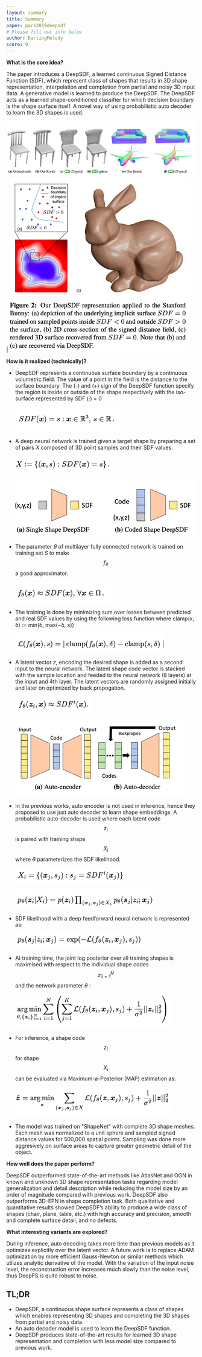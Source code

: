 ```yaml
---
layout: summary
title: Summary
paper: park2019deepsdf
# Please fill out info below
author: DartingMelody
score: 9
---
```


**What is the core idea?**

The paper introduces a DeepSDF, a learned continuous Signed Distance Function (SDF), which represent class of shapes that results in 3D shape representation, interpolation and completion from partial and noisy 3D input data. A generative model is learned to produce the DeepSDF. The DeepSDF acts as a learned shape-conditioned classifier for which decision boundary is the shape surface itself. A novel way of using probabilistic auto decoder to learn the 3D shapes is used.

![DeepSDF representation](./park2019deepsdf_2d.png) | ![DeepSDF representation](./park2019deepsdf_2a.png)

**How is it realized (technically)?**

* DeepSDF represents a continuous surface boundary by a continuous volumetric field. The value of a point in the field is the distance to the surface boundary. The (-) and (+) sign of the DeepSDF function specify the region is inside or outside of the shape respectively with the iso-surface represented by SDF (·) = 0 

  ![Equation 1](./park2019deepsdf_2eq1.png)

* A deep neural network is trained given a target shape by preparing a set of pairs _X_ composed of 3D point samples and their SDF values. 

  ![Equation 2](./park2019deepsdf_2eq2.png)

  ![DeepSDF singleShape](./park2019deepsdf_2b.png)

* The parameter _θ_ of multilayer fully connected network is trained on training set _S_ to make $$f_{θ}$$ a good approximator. 

  ![Equation 3](./park2019deepsdf_2eq3.png)

* The training is done by minimizing sum over losses between predicted and real SDF values by using the following loss function where clamp(x, δ) := min(δ, max(−δ, x))

  ![Equation 4](./park2019deepsdf_2eq4.png)

* A latent vector _z_, encoding the desired shape is added as a second input to the neural network. The latent shape code vector is stacked with the sample location and feeded to the neural network (8 layers) at the input and 4th layer. The latent vectors are randomly assigned initially and later on optimized by back propogation.

  ![Equation 5](./park2019deepsdf_2eq5.png)

  ![Auto decoder](./park2019deepsdf_2c.png)

* In the previous works, auto encoder is not used in inference, hence they proposed to use just auto decoder to learn shape embeddings. A probabilistic auto-decoder is used where each latent code $$z_{i}$$ is paired with training shape $$X_{i}$$ where _θ_ parameterizes the SDF likelihood. 

  ![Equation 6](./park2019deepsdf_2eq6.png)

  ![Equation 7](./park2019deepsdf_2eq7.png)

* SDF likelihood with a deep feedforward neural network is represented as:

  ![Equation 8](./park2019deepsdf_2eq8.png)

* At training time, the joint log posterior over all training shapes is maximised with respect to the individual shape codes $${z_{i}}_{i=1}^{N}$$ and the network parameter _θ_ :

  ![Equation 9](./park2019deepsdf_2eq9.png)

* For inference, a shape code $$z_{i}$$ for shape$$X_{i}$$ can be evaluated via Maximum-a-Posterior (MAP) estimation as:

  ![Equation 10](./park2019deepsdf_2eq10.png)

* The model was trained on "ShapeNet" with complete 3D shape meshes. Each mesh was normalized to a unit sphere and sampled signed distance values for 500,000 spatial points. Sampling was done more aggresively on surface areas to capture greater geometric detail of the object.

**How well does the paper perform?**

DeepSDF outperformed state-of-the-art methods like AtlasNet and OGN in known and unknown 3D shape representation tasks regarding model generalization and detail description while reducing the model size by an order of magnitude compared with previous work. DeepSDF also outperforms 3D-EPN in shape completion task. Both qualitative and quantitative results showed DeepSDF’s ability to produce a wide class of shapes (chair, plane, table, etc.) with high accuracy and precision, smooth and complete surface detail, and no defects.

**What interesting variants are explored?**

During inference, auto decoding takes more time than previous models as it optimizes explicitly over the latent vector. A future work is to replace ADAM optimization by more efficient Gauss-Newton or similar methods which utlizes analytic derivative of the model. With the variation of the input noise level, the reconstruction error increases much slowly than the noise level, thus DeepFS is quite robust to noise. 

## TL;DR
* DeepSDF, a continuous shape surface represents a class of shapes which enables representing 3D shapes and completing the 3D shapes from partial and noisy data. 
* An auto decoder model is used to learn the DeepSDF function. 
* DeepSDF produces state-of-the-art results for learned 3D shape representation and completion with less model size compared to previous work. 
